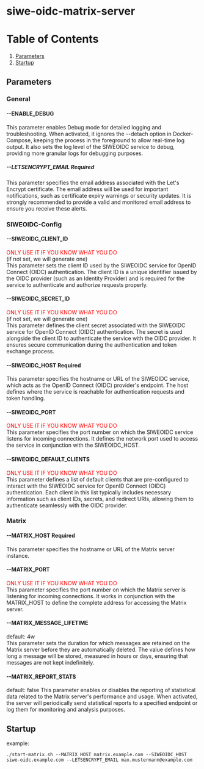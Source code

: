 # siwe-oidc-matrix-server

# Table of Contents
1. [Parameters](#parameters)
2. [Startup](#startup)

## Parameters

### General
#### --ENABLE_DEBUG
This parameter enables Debug mode for detailed logging and troubleshooting. When activated, it ignores the --detach option in Docker-Compose, keeping the process in the foreground to allow real-time log output. It also sets the log level of the SIWEOIDC service to debug, providing more granular logs for debugging purposes.

##### --LETSENCRYPT_EMAIL **Required**
This parameter specifies the email address associated with the Let's Encrypt certificate. The email address will be used for important notifications, such as certificate expiry warnings or security updates. It is strongly recommended to provide a valid and monitored email address to ensure you receive these alerts.


### SIWEOIDC-Config
#### --SIWEOIDC_CLIENT_ID
<span style="color:red">ONLY USE IT IF YOU KNOW WHAT YOU DO</span> <br>
(if not set, we will generate one) <br>
This parameter sets the client ID used by the SIWEOIDC service for OpenID Connect (OIDC) authentication. The client ID is a unique identifier issued by the OIDC provider (such as an Identity Provider) and is required for the service to authenticate and authorize requests properly.

#### --SIWEOIDC_SECRET_ID
<span style="color:red">ONLY USE IT IF YOU KNOW WHAT YOU DO</span> <br>
(if not set, we will generate one) <br>
This parameter defines the client secret associated with the SIWEOIDC service for OpenID Connect (OIDC) authentication. The secret is used alongside the client ID to authenticate the service with the OIDC provider. It ensures secure communication during the authentication and token exchange process.

#### --SIWEOIDC_HOST **Required**
This parameter specifies the hostname or URL of the SIWEOIDC service, which acts as the OpenID Connect (OIDC) provider's endpoint. The host defines where the service is reachable for authentication requests and token handling.


#### --SIWEOIDC_PORT 
<span style="color:red">ONLY USE IT IF YOU KNOW WHAT YOU DO</span> <br>
This parameter specifies the port number on which the SIWEOIDC service listens for incoming connections. It defines the network port used to access the service in conjunction with the SIWEOIDC_HOST.

#### --SIWEOIDC_DEFAULT_CLIENTS
<span style="color:red">ONLY USE IT IF YOU KNOW WHAT YOU DO</span> <br>
This parameter defines a list of default clients that are pre-configured to interact with the SIWEOIDC service for OpenID Connect (OIDC) authentication. Each client in this list typically includes necessary information such as client IDs, secrets, and redirect URIs, allowing them to authenticate seamlessly with the OIDC provider.

### Matrix
#### --MATRIX_HOST **Required**
This parameter specifies the hostname or URL of the Matrix server instance. 

#### --MATRIX_PORT
<span style="color:red">ONLY USE IT IF YOU KNOW WHAT YOU DO</span> <br>
This parameter specifies the port number on which the Matrix server is listening for incoming connections. It works in conjunction with the MATRIX_HOST to define the complete address for accessing the Matrix server.

#### --MATRIX_MESSAGE_LIFETIME
default: 4w <br>
This parameter sets the duration for which messages are retained on the Matrix server before they are automatically deleted. The value defines how long a message will be stored, measured in hours or days, ensuring that messages are not kept indefinitely.


#### --MATRIX_REPORT_STATS
default: false
This parameter enables or disables the reporting of statistical data related to the Matrix server's performance and usage. When activated, the server will periodically send statistical reports to a specified endpoint or log them for monitoring and analysis purposes.

## Startup
example:
````
./start-matrix.sh --MATRIX_HOST matrix.example.com --SIWEOIDC_HOST siwe-oidc.example.com --LETSENCRYPT_EMAIL max.mustermann@example.com
````